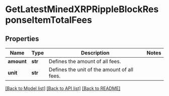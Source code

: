 # GetLatestMinedXRPRippleBlockResponseItemTotalFees


## Properties
Name | Type | Description | Notes
------------ | ------------- | ------------- | -------------
**amount** | **str** | Defines the amount of all fees. | 
**unit** | **str** | Defines the unit of the amount of all fees. | 

[[Back to Model list]](../README.md#documentation-for-models) [[Back to API list]](../README.md#documentation-for-api-endpoints) [[Back to README]](../README.md)


